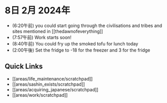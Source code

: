 # 8日 2月 2024年
- (6:20午前) you could start going through the civilisations and tribes and sites mentioned in [[thedawnofeverything]]
- (7:57午前) Work starts soon!
- (8:40午前) You could fry up the smoked tofu for lunch today
- (2:00午後) Set the fridge to -18 for the freezer and 3 for the fridge




## Quick Links
- [[areas/life_maintenance/scratchpad]]
- [[areas/sashin_exists/scratchpad]]
- [[areas/acquiring_japanese/scratchpad]]
- [[areas/work/scratchpad]]
